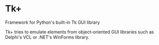 # Tk+
Framework for Python's built-in Tk GUI library

Tk+ tries to emulate elements from object-oriented GUI libraries such as Delphi's VCL or .NET's WinForms library.
